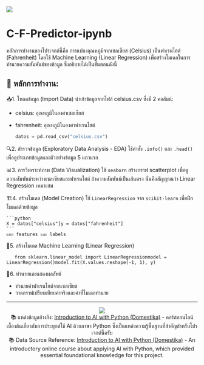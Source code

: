 <img src = "https://raw.githubusercontent.com/Faris4166/Simple-Checklist-Application-in-Python/refs/heads/main/BG.jpg">

# C-F-Predictor-ipynb
หลักการทำงานของโปรเจกต์นี้คือ การแปลงอุณหภูมิจากเซลเซียส (Celsius) เป็นฟาเรนไฮต์ (Fahrenheit) โดยใช้ Machine Learning (Linear Regression) เพื่อสร้างโมเดลในการทำนายความสัมพันธ์ของข้อมูล ซึ่งอธิบายได้เป็นขั้นตอนดังนี้

## 🔧 หลักการทำงาน:

📥1. โหลดข้อมูล (Import Data) นำเข้าข้อมูลจากไฟล์ celsius.csv ซึ่งมี 2 คอลัมน์:
* celsius: อุณหภูมิในองศาเซลเซียส
* fahrenheit: อุณหภูมิในองศาฟาเรนไฮต์

    ```python
    datos = pd.read_csv("celsius.csv")
    ```

🔍2. สำรวจข้อมูล (Exploratory Data Analysis - EDA)
ใช้คำสั่ง `.info()` และ `.head()` เพื่อดูประเภทข้อมูลและตัวอย่างข้อมูล 5 แถวแรก

📊3. การวิเคราะห์ภาพ (Data Visualization)
ใช้ `seaborn` สร้างกราฟ scatterplot เพื่อดูความสัมพันธ์ระหว่างเซลเซียสและฟาเรนไฮต์
ถ้าความสัมพันธ์เป็นเส้นตรง นั่นคือสัญญาณว่า Linear Regression เหมาะสม

🏗️4. สร้างโมเดล (Model Creation)
ใช้ `LinearRegression` จาก `scikit-learn` เพื่อฝึกโมเดลด้วยข้อมูล

    ```python
    X = datos["celsius"]y = datos["fahrenheit"]
    ```
    แยก features และ labels

🧠5. สร้างโมเดล Machine Learning (Linear Regression)
   ```
      from sklearn.linear_model import LinearRegressionmodel = LinearRegression()model.fit(X.values.reshape(-1, 1), y)
   ```
🔮6. ทำนายและแสดงผลลัพธ์
* ทำนายค่าฟาเรนไฮต์จากเซลเซียส
* วาดกราฟเปรียบเทียบค่าจริงและค่าที่โมเดลทำนาย
---

<div align="center">
  <img src = "https://media.tenor.com/pbJ9b99yp2UAAAAM/lick-anime.gif">
</div>
<div align="center">
    📚 แหล่งข้อมูลอ้างอิง: <a href="https://www.domestika.org/en/courses/5239-introduction-to-ai-with-python">Introduction to AI with Python (Domestika)</a> - คอร์สออนไลน์เบื้องต้นเกี่ยวกับการประยุกต์ใช้ AI ด้วยภาษา Python ซึ่งเป็นแหล่งความรู้พื้นฐานที่สำคัญสำหรับโปรเจกต์นี้ครับ
</div>
<div align="center">
  📚 Data Source Reference: <a href="https://www.domestika.org/en/courses/5239-introduction-to-ai-with-python">Introduction to AI with Python (Domestika)</a> - An introductory online course about applying AI with Python, which provided essential foundational knowledge for this project.
</div>
  
